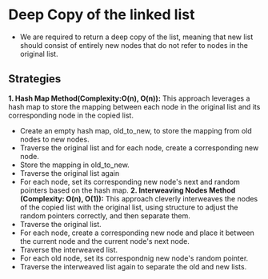 # Deep Copy of the linked list

- We are required to return a deep copy of the list, meaning that new list should consist of entirely new nodes that do not refer to nodes in the original list.

## Strategies

**1. Hash Map Method(Complexity:O(n), O(n)):** This approach leverages a hash map to store the mapping between each node in the original list and its corresponding node in the copied list.

- Create an empty hash map, old_to_new, to store the mapping from old nodes to new nodes.
- Traverse the original list and for each node, create a corresponding new node.
- Store the mapping in old_to_new.
- Traverse the original list again
- For each node, set its corresponding new node's next and random pointers based on the hash map.
**2. Interweaving Nodes Method (Complexity: O(n), O(1)):** This approach cleverly interweaves the nodes of the copied list with the original list, using structure to adjust the random pointers correctly, and then separate them.
- Traverse the original list.
- For each node, create a corresponding new node and place it between the current node and the current node's next node.
- Traverse the interweaved list.
- For each old node, set its correspondnig new node's random pointer.
- Traverse the interweaved list again to separate the old and new lists.
